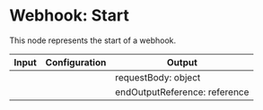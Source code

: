 # Webhook: Start

This node represents the start of a webhook.

| Input | Configuration   | Output                        |
| ----- | --------------  | ----------------------------- |
|       |                 | requestBody: object           |
|       |                 | endOutputReference: reference |
